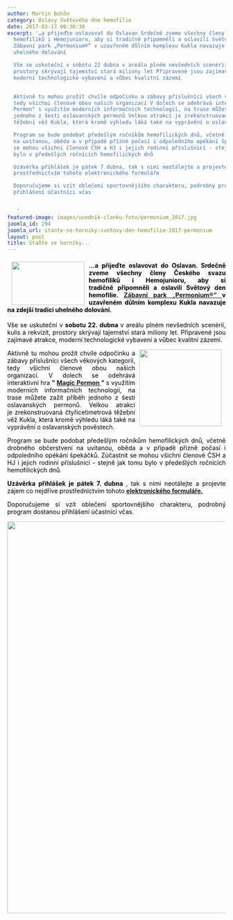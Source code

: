 ```yaml
---
author: Martin Bohůn
category: Oslavy Světového dne hemofilie
date: 2017-03-17 06:36:38
excerpt: '…a přijeďte oslavovat do Oslavan Srdečně zveme všechny členy Českého svazu
  hemofiliků i Hemojunioru, aby si tradičně připomněli a oslavili Světový den hemofilie
  Zábavní park „Permonium®“ v uzavřeném důlním komplexu Kukla navazuje na zdejší tradici
  uhelného dolování

  Vše se uskuteční v sobotu 22 dubna v areálu plném nevšedních scenérií, kulis a rekvizit,
  prostory skrývají tajemství stará miliony let Připravené jsou zajímavé atrakce,
  moderní technologické vybavení a vůbec kvalitní zázemí


  Aktivně tu mohou prožít chvíle odpočinku a zábavy příslušníci všech věkových kategorií,
  tedy všichni členové obou našich organizací V dolech se odehrává interaktivní hra "Magic
  Permon" s využitím moderních informačních technologií, na trase můžete zažít příběh
  jednoho z šesti oslavanských permonů Velkou atrakcí je zrekonstruovaná čtyřicetimetrová
  těžební věž Kukla, která kromě výhledu láká také na vyprávění o oslavanských pověstech

  Program se bude podobat předešlým ročníkům hemofilických dnů, včetně drobného občerstvení
  na uvítanou, oběda a v případě přízně počasí i odpoledního opékání špekáčků Zúčastnit
  se mohou všichni členové ČSH a HJ i jejich rodinní příslušnicí - stejně jak tomu
  bylo v předešlých ročnících hemofilických dnů  

  Uzávěrka přihlášek je pátek 7 dubna, tak s nimi neotálejte a projevte zájem co nejdříve
  prostřednictvím tohoto elektronického formuláře

  Doporučujeme si vzít oblečení sportovnějšího charakteru, podrobný program dostanou
  přihlášení účastníci včas


   '
featured-image: images/uvodnik-clanku-foto/permonium_2017.jpg
joomla_id: 294
joomla_url: stante-se-horniky-svetovy-den-hemofilie-2017-permonium
layout: post
title: Staňte se horníky...
---
```


<h4 style="text-align: justify;">
 <span style="color: #000000;">
  <img border="0" height="100" src="{{ site.baseurl }}/images/uvodnik-clanku-foto/permonium_2017.jpg" style="float: left; margin-left: 10px; margin-right: 10px;" width="168"/>
  …a přijeďte oslavovat do Oslavan. Srdečně zveme všechny členy Českého svazu hemofiliků i Hemojunioru, aby si tradičně připomněli a oslavili Světový den hemofilie.
  <a href="http://www.permonium.cz/" title="Permonium®">
   <strong>
    Zábavní park „Permonium®“
   </strong>
  </a>
  v uzavřeném důlním komplexu
  <strong>
   Kukla
  </strong>
  navazuje na zdejší tradici uhelného dolování.
 </span>
</h4>
<p style="text-align: justify;">
 <span style="color: #000000;">
  Vše se uskuteční v
  <strong>
   sobotu 22. dubna
  </strong>
  v areálu plném nevšedních scenérií, kulis a rekvizit, prostory skrývají tajemství stará miliony let. Připravené jsou zajímavé atrakce, moderní technologické vybavení a vůbec kvalitní zázemí.
 </span>
</p>
<p style="text-align: justify;">
 <span style="color: #000000;">
  <img border="0" height="177" src="{{ site.baseurl }}/images/loga/whd_logo_web_en.jpg" style="float: right; margin-right: 10px; margin-left: 10px;" width="189"/>
 </span>
</p>
<p style="text-align: justify;">
 <span style="color: #000000;">
  Aktivně tu mohou prožít chvíle odpočinku a zábavy příslušníci všech věkových kategorií, tedy všichni členové obou našich organizací. V dolech se odehrává interaktivní hra
 </span>
 <strong>
  "
  <a href="http://www.permonium.cz/magic-permon/" target="_blank">
   Magic Permon
  </a>
  "
 </strong>
 <span style="color: #000000;">
  s využitím moderních informačních technologií, na trase můžete zažít příběh jednoho z šesti oslavanských permonů. Velkou atrakcí je zrekonstruovaná čtyřicetimetrová těžební věž Kukla, která kromě výhledu láká také na vyprávění o oslavanských pověstech.
  <br/>
 </span>
</p>
<p style="text-align: justify;">
 <span style="color: #000000;">
  Program se bude podobat předešlým ročníkům hemofilických dnů, včetně drobného občerstvení na uvítanou, oběda a v případě přízně počasí i odpoledního opékání špekáčků. Zúčastnit se mohou všichni členové ČSH a HJ i jejich rodinní příslušnicí - stejně jak tomu bylo v předešlých ročnících hemofilických dnů.
 </span>
</p>
<p style="text-align: justify;">
 <span style="color: #000000;">
  <strong>
   Uzávěrka přihlášek je pátek 7. dubna
  </strong>
  , tak s nimi neotálejte a projevte zájem co nejdříve prostřednictvím tohoto
 </span>
 <a href="index.php/cs/?option=com_chronoforms&amp;chronoform=Deadline" title="Deadline Permonium">
  <strong>
   elektronického formuláře.
  </strong>
 </a>
</p>
<p style="text-align: justify;">
 <span style="color: #000000;">
  Doporučujeme si vzít oblečení sportovnějšího charakteru, podrobný program dostanou přihlášení účastníci včas.
 </span>
</p>
<p>
 <a href="images/dokumenty-pdf-doc/hemofilicky_den_2017_permonium.pdf" title="Hemofilický den 2017 Permonium">
  <span style="color: #000000;">
   <img alt="" border="0" height="902" src="{{ site.baseurl }}/images/uvodnik-clanku-foto/hemofilicky_den_2017_permonium.jpg" style="display: block; margin-left: auto; margin-right: auto;" width="637"/>
  </span>
 </a>
</p>
<p>
</p>